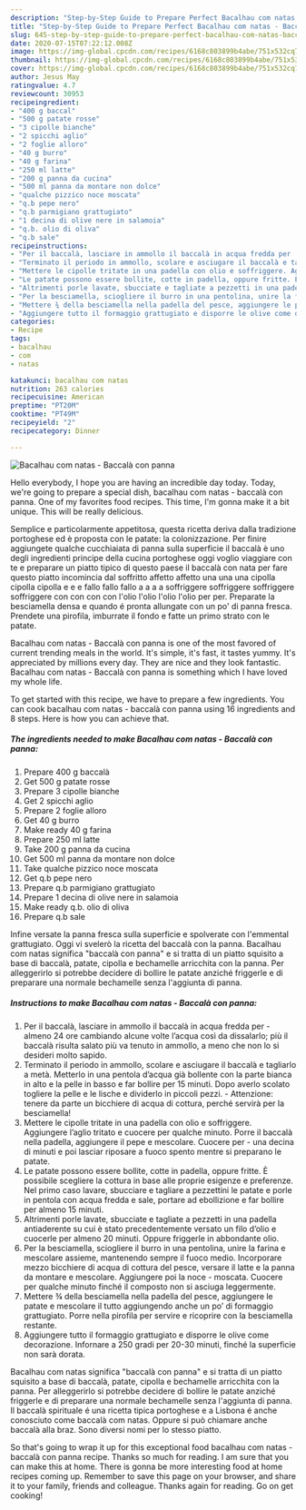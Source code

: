 ```yaml
---
description: "Step-by-Step Guide to Prepare Perfect Bacalhau com natas - Baccalà con panna"
title: "Step-by-Step Guide to Prepare Perfect Bacalhau com natas - Baccalà con panna"
slug: 645-step-by-step-guide-to-prepare-perfect-bacalhau-com-natas-baccala-con-panna
date: 2020-07-15T07:22:12.008Z
image: https://img-global.cpcdn.com/recipes/6168c803899b4abe/751x532cq70/bacalhau-com-natas-baccala-con-panna-recipe-main-photo.jpg
thumbnail: https://img-global.cpcdn.com/recipes/6168c803899b4abe/751x532cq70/bacalhau-com-natas-baccala-con-panna-recipe-main-photo.jpg
cover: https://img-global.cpcdn.com/recipes/6168c803899b4abe/751x532cq70/bacalhau-com-natas-baccala-con-panna-recipe-main-photo.jpg
author: Jesus May
ratingvalue: 4.7
reviewcount: 30953
recipeingredient:
- "400 g baccal"
- "500 g patate rosse"
- "3 cipolle bianche"
- "2 spicchi aglio"
- "2 foglie alloro"
- "40 g burro"
- "40 g farina"
- "250 ml latte"
- "200 g panna da cucina"
- "500 ml panna da montare non dolce"
- "qualche pizzico noce moscata"
- "q.b pepe nero"
- "q.b parmigiano grattugiato"
- "1 decina di olive nere in salamoia"
- "q.b. olio di oliva"
- "q.b sale"
recipeinstructions:
- "Per il baccalà, lasciare in ammollo il baccalà in acqua fredda per  almeno 24 ore cambiando alcune volte l’acqua così da dissalarlo; più il baccalà risulta salato più va tenuto in ammollo, a meno che non lo si desideri molto sapido."
- "Terminato il periodo in ammollo, scolare e asciugare il baccalà e tagliarlo a metà. Metterlo in una pentola d’acqua già bollente con la parte bianca in alto e la pelle in basso e far bollire per 15 minuti. Dopo averlo scolato togliere la pelle e le lische e dividerlo in piccoli pezzi.  Attenzione: tenere da parte un bicchiere di acqua di cottura, perché servirà per la besciamella!"
- "Mettere le cipolle tritate in una padella con olio e soffriggere. Aggiungere l’aglio tritato e cuocere per qualche minuto. Porre il baccalà nella padella, aggiungere il pepe e mescolare. Cuocere per  una decina di minuti e poi lasciar riposare a fuoco spento mentre si preparano le patate."
- "Le patate possono essere bollite, cotte in padella, oppure fritte. È possibile scegliere la cottura in base alle proprie esigenze e preferenze. Nel primo caso lavare, sbucciare e tagliare a pezzettini le patate e porle in pentola con acqua fredda e sale, portare ad ebollizione e far bollire per almeno 15 minuti."
- "Altrimenti porle lavate, sbucciate e tagliate a pezzetti in una padella antiaderente su cui è stato precedentemente versato un filo d’olio e cuocerle per almeno 20 minuti. Oppure friggerle in abbondante olio."
- "Per la besciamella, sciogliere il burro in una pentolina, unire la farina e mescolare assieme, mantenendo sempre il fuoco medio. Incorporare mezzo bicchiere di acqua di cottura del pesce, versare il latte e la panna da montare e mescolare. Aggiungere poi la noce  moscata. Cuocere per qualche minuto finché il composto non si asciuga leggermente."
- "Mettere ¾ della besciamella nella padella del pesce, aggiungere le patate e mescolare il tutto aggiungendo anche un po’ di formaggio grattugiato. Porre nella pirofila per servire e ricoprire con la besciamella restante."
- "Aggiungere tutto il formaggio grattugiato e disporre le olive come decorazione. Infornare a 250 gradi per 20-30 minuti, finché la superficie non sarà dorata."
categories:
- Recipe
tags:
- bacalhau
- com
- natas

katakunci: bacalhau com natas 
nutrition: 263 calories
recipecuisine: American
preptime: "PT20M"
cooktime: "PT49M"
recipeyield: "2"
recipecategory: Dinner

---
```



![Bacalhau com natas - Baccalà con panna](https://img-global.cpcdn.com/recipes/6168c803899b4abe/751x532cq70/bacalhau-com-natas-baccala-con-panna-recipe-main-photo.jpg)

Hello everybody, I hope you are having an incredible day today. Today, we're going to prepare a special dish, bacalhau com natas - baccalà con panna. One of my favorites food recipes. This time, I'm gonna make it a bit unique. This will be really delicious.

Semplice e particolarmente appetitosa, questa ricetta deriva dalla tradizione portoghese ed è proposta con le patate: la colonizzazione. Per finire aggiungete qualche cucchiaiata di panna sulla superficie il baccalà è uno degli ingredienti principe della cucina portoghese oggi voglio viaggiare con te e preparare un piatto tipico di questo paese il baccalà con nata per fare questo piatto incomincia dal soffritto affetto affetto una una una cipolla cipolla cipolla e e e fallo fallo fallo a a a a soffriggere soffriggere soffriggere soffriggere con con con con l&#39;olio l&#39;olio l&#39;olio l&#39;olio per per. Preparate la besciamella densa e quando é pronta allungate con un po&#39; di panna fresca. Prendete una pirofila, imburrate il fondo e fatte un primo strato con le patate.

Bacalhau com natas - Baccalà con panna is one of the most favored of current trending meals in the world. It's simple, it's fast, it tastes yummy. It's appreciated by millions every day. They are nice and they look fantastic. Bacalhau com natas - Baccalà con panna is something which I have loved my whole life.


To get started with this recipe, we have to prepare a few ingredients. You can cook bacalhau com natas - baccalà con panna using 16 ingredients and 8 steps. Here is how you can achieve that.

<!--inarticleads1-->

##### The ingredients needed to make Bacalhau com natas - Baccalà con panna:

1. Prepare 400 g baccalà
1. Get 500 g patate rosse
1. Prepare 3 cipolle bianche
1. Get 2 spicchi aglio
1. Prepare 2 foglie alloro
1. Get 40 g burro
1. Make ready 40 g farina
1. Prepare 250 ml latte
1. Take 200 g panna da cucina
1. Get 500 ml panna da montare non dolce
1. Take qualche pizzico noce moscata
1. Get q.b pepe nero
1. Prepare q.b parmigiano grattugiato
1. Prepare 1 decina di olive nere in salamoia
1. Make ready q.b. olio di oliva
1. Prepare q.b sale


Infine versate la panna fresca sulla superficie e spolverate con l&#39;emmental grattugiato. Oggi vi svelerò la ricetta del baccalà con la panna. Bacalhau com natas significa &#34;baccalà con panna&#34; e si tratta di un piatto squisito a base di baccalà, patate, cipolla e bechamelle arricchita con la panna. Per alleggerirlo si potrebbe decidere di bollire le patate anziché friggerle e di preparare una normale bechamelle senza l&#39;aggiunta di panna. 

<!--inarticleads2-->

##### Instructions to make Bacalhau com natas - Baccalà con panna:

1. Per il baccalà, lasciare in ammollo il baccalà in acqua fredda per  - almeno 24 ore cambiando alcune volte l’acqua così da dissalarlo; più il baccalà risulta salato più va tenuto in ammollo, a meno che non lo si desideri molto sapido.
1. Terminato il periodo in ammollo, scolare e asciugare il baccalà e tagliarlo a metà. Metterlo in una pentola d’acqua già bollente con la parte bianca in alto e la pelle in basso e far bollire per 15 minuti. Dopo averlo scolato togliere la pelle e le lische e dividerlo in piccoli pezzi.  - Attenzione: tenere da parte un bicchiere di acqua di cottura, perché servirà per la besciamella!
1. Mettere le cipolle tritate in una padella con olio e soffriggere. Aggiungere l’aglio tritato e cuocere per qualche minuto. Porre il baccalà nella padella, aggiungere il pepe e mescolare. Cuocere per  - una decina di minuti e poi lasciar riposare a fuoco spento mentre si preparano le patate.
1. Le patate possono essere bollite, cotte in padella, oppure fritte. È possibile scegliere la cottura in base alle proprie esigenze e preferenze. Nel primo caso lavare, sbucciare e tagliare a pezzettini le patate e porle in pentola con acqua fredda e sale, portare ad ebollizione e far bollire per almeno 15 minuti.
1. Altrimenti porle lavate, sbucciate e tagliate a pezzetti in una padella antiaderente su cui è stato precedentemente versato un filo d’olio e cuocerle per almeno 20 minuti. Oppure friggerle in abbondante olio.
1. Per la besciamella, sciogliere il burro in una pentolina, unire la farina e mescolare assieme, mantenendo sempre il fuoco medio. Incorporare mezzo bicchiere di acqua di cottura del pesce, versare il latte e la panna da montare e mescolare. Aggiungere poi la noce  - moscata. Cuocere per qualche minuto finché il composto non si asciuga leggermente.
1. Mettere ¾ della besciamella nella padella del pesce, aggiungere le patate e mescolare il tutto aggiungendo anche un po’ di formaggio grattugiato. Porre nella pirofila per servire e ricoprire con la besciamella restante.
1. Aggiungere tutto il formaggio grattugiato e disporre le olive come decorazione. Infornare a 250 gradi per 20-30 minuti, finché la superficie non sarà dorata.


Bacalhau com natas significa &#34;baccalà con panna&#34; e si tratta di un piatto squisito a base di baccalà, patate, cipolla e bechamelle arricchita con la panna. Per alleggerirlo si potrebbe decidere di bollire le patate anziché friggerle e di preparare una normale bechamelle senza l&#39;aggiunta di panna. Il baccalà spirituale é una ricetta tipica portoghese e a Lisbona é anche conosciuto come baccalà com natas. Oppure si può chiamare anche baccalà alla braz. Sono diversi nomi per lo stesso piatto. 

So that's going to wrap it up for this exceptional food bacalhau com natas - baccalà con panna recipe. Thanks so much for reading. I am sure that you can make this at home. There is gonna be more interesting food at home recipes coming up. Remember to save this page on your browser, and share it to your family, friends and colleague. Thanks again for reading. Go on get cooking!
